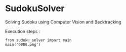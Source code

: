 # SudokuSolver
Solving Sudoku using Computer Vision and Backtracking

Execution steps : 
```python3
from sudoku_solver import main
main('0000.png')
```
